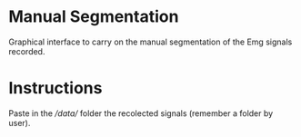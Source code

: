 # Manual Segmentation
Graphical interface to carry on the manual segmentation of the Emg signals recorded.

# Instructions
Paste in the */data/* folder the recolected signals (remember a folder by user).